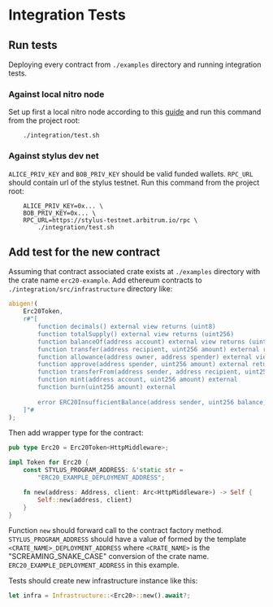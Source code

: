 # Integration Tests
## Run tests
Deploying every contract from `./examples` directory and running integration tests.
### Against local nitro node
Set up first a local nitro node according to this [guide](https://github.com/OffchainLabs/nitro-testnode/blob/release/README.md) and run this command from the project root:
```terminal
    ./integration/test.sh
```

### Against stylus dev net
`ALICE_PRIV_KEY` and `BOB_PRIV_KEY` should be valid funded wallets.
`RPC_URL` should contain url of the stylus testnet.
Run this command from the project root:
```terminal
    ALICE_PRIV_KEY=0x... \
    BOB_PRIV_KEY=0x... \
    RPC_URL=https://stylus-testnet.arbitrum.io/rpc \
        ./integration/test.sh
```
## Add test for the new contract
Assuming that contract associated crate exists at `./examples` directory 
with the crate name `erc20-example`.
Add ethereum contracts to `./integration/src/infrastructure` directory like:
```rust
abigen!(
    Erc20Token,
    r#"[
        function decimals() external view returns (uint8)
        function totalSupply() external view returns (uint256)
        function balanceOf(address account) external view returns (uint256)
        function transfer(address recipient, uint256 amount) external returns (bool)
        function allowance(address owner, address spender) external view returns (uint256)
        function approve(address spender, uint256 amount) external returns (bool)
        function transferFrom(address sender, address recipient, uint256 amount) external returns (bool)
        function mint(address account, uint256 amount) external
        function burn(uint256 amount) external
        
        error ERC20InsufficientBalance(address sender, uint256 balance, uint256 needed)
    ]"#
);
```
Then add wrapper type for the contract:
```rust
pub type Erc20 = Erc20Token<HttpMiddleware>;

impl Token for Erc20 {
    const STYLUS_PROGRAM_ADDRESS: &'static str =
        "ERC20_EXAMPLE_DEPLOYMENT_ADDRESS";

    fn new(address: Address, client: Arc<HttpMiddleware>) -> Self {
        Self::new(address, client)
    }
}
```
Function `new` should forward call to the contract factory method.
`STYLUS_PROGRAM_ADDRESS` should have a value of formed by the template `<CRATE_NAME>_DEPLOYMENT_ADDRESS`
where `<CRATE_NAME>` is the "SCREAMING_SNAKE_CASE" conversion of the crate name.
`ERC20_EXAMPLE_DEPLOYMENT_ADDRESS` in this example.

Tests should create new infrastructure instance like this:
```rust
let infra = Infrastructure::<Erc20>::new().await?;
```
